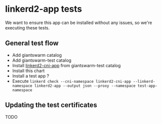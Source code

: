 # linkerd2-app tests

We want to ensure this app can be installed without any issues, so we're executing these tests.

## General test flow

- Add giantswarm catalog
- Add giantswarm-test catalog
- Install [linkerd2-cni-app](https://github.com/giantswarm/linkerd2-cni-app) from giantswarm-test catalog
- Install this chart
- Install a test app ?
- Execute `linkerd check --cni-namespace linkerd2-cni-app --linkerd-namespace linkerd2-app --output json --proxy --namespace test-app-namespace`


## Updating the test certificates

TODO
